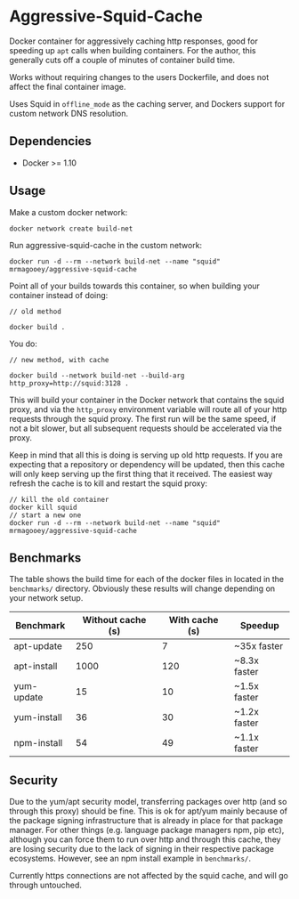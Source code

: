 # Aggressive-Squid-Cache

Docker container for aggressively caching http responses, good for speeding up `apt` calls when building containers. For the author, this generally cuts off a couple of minutes of container build time.

Works without requiring changes to the users Dockerfile, and does not affect the final container image.

Uses Squid in `offline_mode` as the caching server, and Dockers support for custom network DNS resolution.

## Dependencies

* Docker >= 1.10

## Usage 

Make a custom docker network:

    docker network create build-net
    
Run aggressive-squid-cache in the custom network:

    docker run -d --rm --network build-net --name "squid" mrmagooey/aggressive-squid-cache

Point all of your builds towards this container, so when building your container instead of doing:

    // old method

    docker build . 
    
You do:
    
    // new method, with cache
    
    docker build --network build-net --build-arg http_proxy=http://squid:3128 .

This will build your container in the Docker network that contains the squid proxy, and via the `http_proxy` environment variable will route all of your http requests through the squid proxy. The first run will be the same speed, if not a bit slower, but all subsequent requests should be accelerated via the proxy.

Keep in mind that all this is doing is serving up old http requests. If you are expecting that a repository or dependency will be updated, then this cache will only keep serving up the first thing that it received. The easiest way refresh the cache is to kill and restart the squid proxy:

    // kill the old container
    docker kill squid
    // start a new one
    docker run -d --rm --network build-net --name "squid" mrmagooey/aggressive-squid-cache

## Benchmarks

The table shows the build time for each of the docker files in located in the `benchmarks/` directory. Obviously these results will change depending on your network setup.

| Benchmark   | Without cache (s) | With cache (s) | Speedup      |
|-------------|-------------------|----------------|--------------|
| apt-update  |               250 |              7 | ~35x faster  |
| apt-install |              1000 |            120 | ~8.3x faster |
| yum-update  |                15 |             10 | ~1.5x faster |
| yum-install |                36 |             30 | ~1.2x faster |
| npm-install |                54 |             49 | ~1.1x faster |

## Security

Due to the yum/apt security model, transferring packages over http (and so through this proxy) should be fine. This is ok for apt/yum mainly because of the package signing infrastructure that is already in place for that package manager. For other things (e.g. language package managers npm, pip etc), although you can force them to run over http and through this cache, they are losing security due to the lack of signing in their respective package ecosystems. However, see an npm install example in `benchmarks/`.

Currently https connections are not affected by the squid cache, and will go through untouched.
